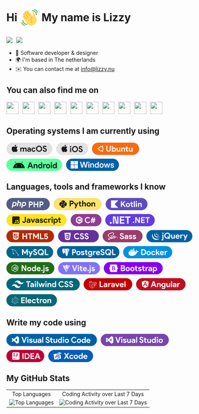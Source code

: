 # <div style="display:flex;align-items: center;"><span>Hi</span><img src="https://raw.githubusercontent.com/Cuteminded/Cuteminded/refs/heads/main/icons/wave.gif" width="64" height="64"/><span>My name is <b style="color:f08ea9">Lizzy</b></span></div>

<div style="display:flex;align-items:center;gap: 10px;">
    <a href="https://www.github.com/Cuteminded" target="_blank" rel="noreferrer"><img src="https://img.shields.io/github/followers/Cuteminded?logo=github&style=for-the-badge&color=ec4899&labelColor=1c1917"/></a>
    <a href="https://wakatime.com/@Cuteminded"><img src="https://wakatime.com/badge/user/4e235165-5c24-4401-9a09-6d6c1b0bcb70.svg"/></a>
</div>

- 📄 Software developer & designer
- 🌍 I'm based in The netherlands
- ✉️ You can contact me at [info@lizzy.nu](mailto:info@lizzy.nu)

## You can also find me on

<div style="display:flex;align-items:center;flex-wrap:wrap;gap:10px;">
    <a href="https://lizzy.nu/profile/u/d4fda23cac3f4a4ba321df0e4246faee" target="_blank" rel="noreferrer"><img src="https://www.google.com/s2/favicons?sz=64&domain=lizzy.nu" width="32" height="32" /></a>
    <a href="https://hub.docker.com/u/cuteminded" target="_blank" rel="noreferrer"><img src="https://www.google.com/s2/favicons?sz=64&domain=hub.docker.com" width="32" height="32" /></a>
    <a href="https://huggingface.co/Cuteminded" target="_blank" rel="noreferrer"><img src="https://www.google.com/s2/favicons?sz=64&domain=huggingface.co" width="32" height="32" /></a>
    <a href="https://modrinth.com/user/Cuteminded" target="_blank" rel="noreferrer"><img src="https://www.google.com/s2/favicons?sz=64&domain=modrinth.com" width="32" height="32" /></a>
    <a href="https://wakatime.com/@Cuteminded" target="_blank" rel="noreferrer"><img src="https://www.google.com/s2/favicons?sz=64&domain=wakatime.com" width="32" height="32" /></a>
    <a href="https://discord.com/users/375273261250117652" target="_blank"  rel="noreferrer"><img src="https://www.google.com/s2/favicons?sz=64&domain=discord.com" width="32" height="32" /></a>
    <a href="https://www.instagram.com/Cuteminded_/" target="_blank" rel="noreferrer"><img src="https://www.google.com/s2/favicons?sz=64&domain=instagram.com" width="32" height="32" /></a>
    <a href="https://x.com/Cuteminded_" target="_blank" rel="noreferrer"><img src="https://www.google.com/s2/favicons?sz=64&domain=x.com" width="32" height="32" /></a> 
    <a href="https://www.twitch.tv/cutemindedliz" target="_blank" rel="noreferrer"><img src="https://www.google.com/s2/favicons?sz=64&domain=twitch.tv" width="32" height="32" /></a>
    <a href="https://steamcommunity.com/profiles/76561198162547563" target="_blank" rel="noreferrer"><img src="https://www.google.com/s2/favicons?sz=64&domain=steamcommunity.com" width="32" height="32" /></a>
</div>

## Operating systems I am currently using

<div style="display:flex;align-items:center;flex-wrap:wrap;gap: 10px;">
  <img src="https://raw.githubusercontent.com/Cuteminded/Cuteminded/refs/heads/main/icons/badges/macos.svg" height="32" />
  <img src="https://raw.githubusercontent.com/Cuteminded/Cuteminded/refs/heads/main/icons/badges/ios.svg" height="32" />
  <img src="https://raw.githubusercontent.com/Cuteminded/Cuteminded/refs/heads/main/icons/badges/ubuntu.svg" height="32" />
  <img src="https://raw.githubusercontent.com/Cuteminded/Cuteminded/refs/heads/main/icons/badges/android.svg" height="32" />
  <img src="https://raw.githubusercontent.com/Cuteminded/Cuteminded/refs/heads/main/icons/badges/windows.svg" height="32" />
</div>

## Languages, tools and frameworks I know

<div style="display:flex;align-items:center;flex-wrap:wrap;gap: 10px;">
  <img src="https://raw.githubusercontent.com/Cuteminded/Cuteminded/refs/heads/main/icons/badges/php.svg" height="32" />
  <img src="https://raw.githubusercontent.com/Cuteminded/Cuteminded/refs/heads/main/icons/badges/python.svg" height="32" />
  <img src="https://raw.githubusercontent.com/Cuteminded/Cuteminded/refs/heads/main/icons/badges/kotlin.svg" height="32" />
  <img src="https://raw.githubusercontent.com/Cuteminded/Cuteminded/refs/heads/main/icons/badges/javascript.svg" height="32" />
  <img src="https://raw.githubusercontent.com/Cuteminded/Cuteminded/refs/heads/main/icons/badges/csharp.svg" height="32" />
  <img src="https://raw.githubusercontent.com/Cuteminded/Cuteminded/refs/heads/main/icons/badges/dotnet.svg" height="32" />
  <img src="https://raw.githubusercontent.com/Cuteminded/Cuteminded/refs/heads/main/icons/badges/html.svg" height="32" />
  <img src="https://raw.githubusercontent.com/Cuteminded/Cuteminded/refs/heads/main/icons/badges/css.svg" height="32" />
  <img src="https://raw.githubusercontent.com/Cuteminded/Cuteminded/refs/heads/main/icons/badges/sass.svg" height="32" />
  <img src="https://raw.githubusercontent.com/Cuteminded/Cuteminded/refs/heads/main/icons/badges/jquery.svg" height="32" />
  <img src="https://raw.githubusercontent.com/Cuteminded/Cuteminded/refs/heads/main/icons/badges/mysql.svg" height="32" />
  <img src="https://raw.githubusercontent.com/Cuteminded/Cuteminded/refs/heads/main/icons/badges/postgresql.svg" height="32" />
  <img src="https://raw.githubusercontent.com/Cuteminded/Cuteminded/refs/heads/main/icons/badges/docker.svg" height="32" />
  <img src="https://raw.githubusercontent.com/Cuteminded/Cuteminded/refs/heads/main/icons/badges/nodejs.svg" height="32" />
  <img src="https://raw.githubusercontent.com/Cuteminded/Cuteminded/refs/heads/main/icons/badges/vitejs.svg" height="32" />
  <img src="https://raw.githubusercontent.com/Cuteminded/Cuteminded/refs/heads/main/icons/badges/bootstrap.svg" height="32" />
  <img src="https://raw.githubusercontent.com/Cuteminded/Cuteminded/refs/heads/main/icons/badges/tailwindcss.svg" height="32" />
  <img src="https://raw.githubusercontent.com/Cuteminded/Cuteminded/refs/heads/main/icons/badges/laravel.svg" height="32" />
  <img src="https://raw.githubusercontent.com/Cuteminded/Cuteminded/refs/heads/main/icons/badges/angular.svg" height="32" />
  <img src="https://raw.githubusercontent.com/Cuteminded/Cuteminded/refs/heads/main/icons/badges/electron.svg" height="32" />
</div>

## Write my code using
<div style="display:flex;align-items:center;flex-wrap:wrap;gap: 10px;">
    <img src="https://raw.githubusercontent.com/Cuteminded/Cuteminded/refs/heads/main/icons/badges/visualstudiocode.svg" height="32" />
    <img src="https://raw.githubusercontent.com/Cuteminded/Cuteminded/refs/heads/main/icons/badges/visualstudio.svg" height="32" />
    <img src="https://raw.githubusercontent.com/Cuteminded/Cuteminded/refs/heads/main/icons/badges/idea.svg" height="32" />
    <img src="https://raw.githubusercontent.com/Cuteminded/Cuteminded/refs/heads/main/icons/badges/xcode.svg" height="32" />

</div>

## My GitHub Stats

<table style="text-align: center;">
  <tr>
    <td>Top Languages</td>
    <td>Coding Activity over Last 7 Days</td>
  </tr>
  <tr>
    <td><img src="https://wakatime.com/share/@Cuteminded/75872a1f-a44b-40b0-82b4-83d5dc6df6e3.svg" width=1069 alt="Top Languages" /></td>
    <td><img src="https://wakatime.com/share/@Cuteminded/7856f8dc-c931-419b-bbbb-7279bcee7d2c.svg" width=1069 alt="Coding Activity over Last 7 Days" /></td>
  </tr>
 </table>
